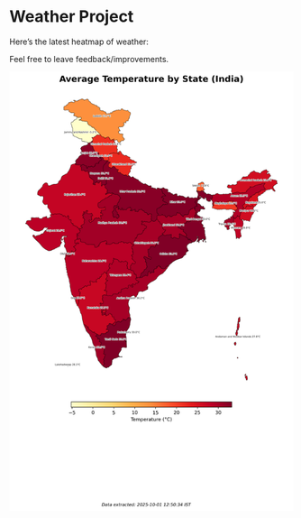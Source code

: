 # Weather Project

Here’s the latest heatmap of weather:

Feel free to leave feedback/improvements.

![India Heatmap](docs/assets/india_heatmap.png?v=DCD644)

